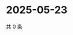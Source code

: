 # 2025-05-23

共 0 条

<!-- BEGIN ZHIHUVIDEO -->
<!-- 最后更新时间 Fri May 23 2025 01:10:13 GMT+0800 (China Standard Time) -->

<!-- END ZHIHUVIDEO -->
